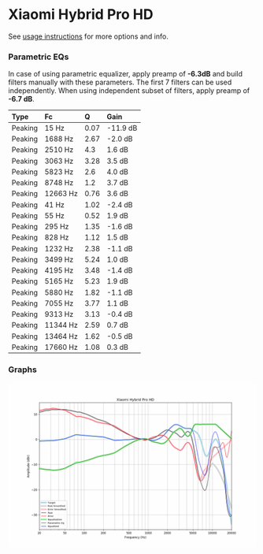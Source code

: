 # Xiaomi Hybrid Pro HD
See [usage instructions](https://github.com/jaakkopasanen/AutoEq#usage) for more options and info.

### Parametric EQs
In case of using parametric equalizer, apply preamp of **-6.3dB** and build filters manually
with these parameters. The first 7 filters can be used independently.
When using independent subset of filters, apply preamp of **-6.7 dB**.

| Type    | Fc       |    Q | Gain     |
|:--------|:---------|:-----|:---------|
| Peaking | 15 Hz    | 0.07 | -11.9 dB |
| Peaking | 1688 Hz  | 2.67 | -2.0 dB  |
| Peaking | 2510 Hz  | 4.3  | 1.6 dB   |
| Peaking | 3063 Hz  | 3.28 | 3.5 dB   |
| Peaking | 5823 Hz  | 2.6  | 4.0 dB   |
| Peaking | 8748 Hz  | 1.2  | 3.7 dB   |
| Peaking | 12663 Hz | 0.76 | 3.6 dB   |
| Peaking | 41 Hz    | 1.02 | -2.4 dB  |
| Peaking | 55 Hz    | 0.52 | 1.9 dB   |
| Peaking | 295 Hz   | 1.35 | -1.6 dB  |
| Peaking | 828 Hz   | 1.12 | 1.5 dB   |
| Peaking | 1232 Hz  | 2.38 | -1.1 dB  |
| Peaking | 3499 Hz  | 5.24 | 1.0 dB   |
| Peaking | 4195 Hz  | 3.48 | -1.4 dB  |
| Peaking | 5165 Hz  | 5.23 | 1.9 dB   |
| Peaking | 5880 Hz  | 1.82 | -1.1 dB  |
| Peaking | 7055 Hz  | 3.77 | 1.1 dB   |
| Peaking | 9313 Hz  | 3.13 | -0.4 dB  |
| Peaking | 11344 Hz | 2.59 | 0.7 dB   |
| Peaking | 13464 Hz | 1.62 | -0.5 dB  |
| Peaking | 17660 Hz | 1.08 | 0.3 dB   |

### Graphs
![](./Xiaomi%20Hybrid%20Pro%20HD.png)
